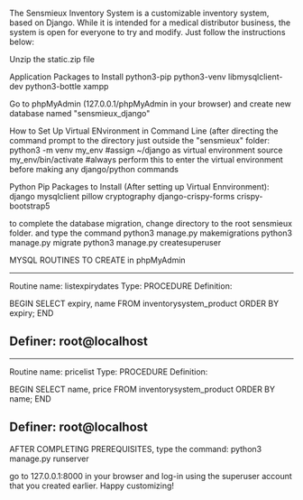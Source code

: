 The Sensmieux Inventory System is a customizable inventory system, based on Django.  While it is intended for a medical distributor business, the system is open for everyone to try and modify. Just follow the instructions below:


Unzip the static.zip file

Application Packages to Install
python3-pip
python3-venv
libmysqlclient-dev
python3-bottle
xampp


Go to phpMyAdmin (127.0.0.1/phpMyAdmin in your browser)  and 
create new database named "sensmieux_django"


How to Set Up Virtual ENvironment in Command Line (after directing the command prompt to the directory just outside the "sensmieux" folder:
python3 -m venv my_env #assign ~/django as virtual environment
source my_env/bin/activate #always perform this to enter the virtual environment  before making any django/python commands



Python Pip Packages to Install (After setting up Virtual Ennvironment):
django
mysqlclient
pillow
cryptography
django-crispy-forms
crispy-bootstrap5


to complete the database migration, change directory to the root sensmieux folder. and type the command
python3 manage.py makemigrations
python3 manage.py migrate
python3 manage.py createsuperuser



MYSQL ROUTINES TO CREATE in phpMyAdmin

----------------------------------------------
Routine name: listexpirydates
Type: PROCEDURE
Definition:

BEGIN
    SELECT expiry, name FROM inventorysystem_product ORDER BY expiry;
END

Definer: root@localhost
----------------------------------------------

----------------------------------------------
Routine name: pricelist
Type: PROCEDURE
Definition:

BEGIN
    SELECT name, price FROM inventorysystem_product ORDER BY name;
END

Definer: root@localhost
----------------------------------------------


AFTER COMPLETING PREREQUISITES, type the command:
python3 manage.py runserver

go to 127.0.0.1:8000 in your browser and log-in using the superuser account that you created earlier.
Happy customizing!
